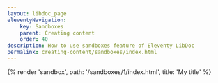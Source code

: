 ```yaml
---
layout: libdoc_page
eleventyNavigation:
    key: Sandboxes
    parent: Creating content
    order: 40
description: How to use sandboxes feature of Eleventy LibDoc
permalink: creating-content/sandboxes/index.html
---
```

{% render 'sandbox', path: '/sandboxes/1/index.html', title: 'My title' %}